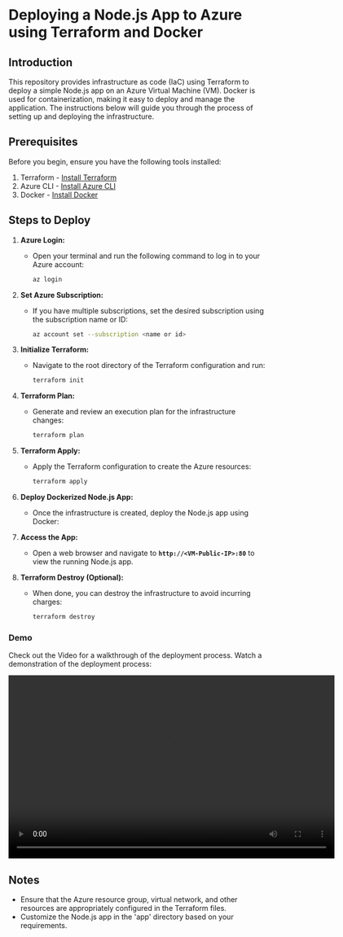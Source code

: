 # **Deploying a Node.js App to Azure using Terraform and Docker**

## **Introduction**

This repository provides infrastructure as code (IaC) using Terraform to deploy a simple Node.js app on an Azure Virtual Machine (VM). Docker is used for containerization, making it easy to deploy and manage the application. The instructions below will guide you through the process of setting up and deploying the infrastructure.

## **Prerequisites**

Before you begin, ensure you have the following tools installed:

1. Terraform - [Install Terraform](https://developer.hashicorp.com/terraform/install)
2. Azure CLI - [Install Azure CLI](https://learn.microsoft.com/en-us/cli/azure/install-azure-cli)
3. Docker - [Install Docker](https://docs.docker.com/engine/install/)

## **Steps to Deploy**

1. **Azure Login:**
    - Open your terminal and run the following command to log in to your Azure account:
        
        ```bash
        az login
        ```
        
2. **Set Azure Subscription:**
    - If you have multiple subscriptions, set the desired subscription using the subscription name or ID:
        
        ```bash
        az account set --subscription <name or id>
        ```
        
3. **Initialize Terraform:**
    - Navigate to the root directory of the Terraform configuration and run:
        
        ```bash
        terraform init
        ```
        
4. **Terraform Plan:**
    - Generate and review an execution plan for the infrastructure changes:
        
        ```bash
        terraform plan
        ```
        
5. **Terraform Apply:**
    - Apply the Terraform configuration to create the Azure resources:
        
        ```bash
        terraform apply
        ```
        
6. **Deploy Dockerized Node.js App:**
    - Once the infrastructure is created, deploy the Node.js app using Docker:
7. **Access the App:**
    - Open a web browser and navigate to **`http://<VM-Public-IP>:80`** to view the running Node.js app.
8. **Terraform Destroy (Optional):**
    - When done, you can destroy the infrastructure to avoid incurring charges:
        
        ```bash
        terraform destroy
        ```
        

### **Demo**

Check out the Video for a walkthrough of the deployment process.
Watch a demonstration of the deployment process:

<video width="640" height="360" controls>
  <source src="https://raw.githubusercontent.com/Grasmit/infrastructure-as-a-code/master/demo/IaC_demo.mp4" type="video/mp4">
</video>

## **Notes**

- Ensure that the Azure resource group, virtual network, and other resources are appropriately configured in the Terraform files.
- Customize the Node.js app in the 'app' directory based on your requirements.
